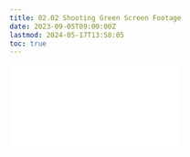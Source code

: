 ```yaml
---
title: 02.02 Shooting Green Screen Footage
date: 2023-09-05T09:00:00Z
lastmod: 2024-05-17T13:58:05
toc: true
---
```


![Link to included file contents](../../../../video/green-screen-shooting-basics.md)
